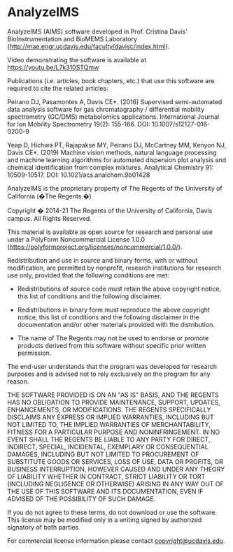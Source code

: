 # AnalyzeIMS
AnalyzeIMS (AIMS) software developed in Prof. Cristina Davis' BioInstrumentation and BioMEMS Laboratory (http://mae.engr.ucdavis.edu/faculty/davisc/index.html).

Video demonstrating the software is available at https://youtu.be/L7k310STQmw

Publications (i.e. articles, book chapters, etc.) that use this software are required to cite the related articles:  

Peirano DJ, Pasamontes A, Davis CE*. (2016) Supervised semi-automated data analysis software for gas chromatography / differential mobility spectrometry (GC/DMS) metabolomics applications. International Journal for Ion Mobility Spectrometry 19(2): 155-166. DOI: 10.1007/s12127-016-0200-9

Yeap D, Hichwa PT, Rajapakse MY, Peirano DJ, McCartney MM, Kenyon NJ, Davis CE*. (2019) Machine vision methods, natural language processing and machine learning algorithms for automated dispersion plot analysis and chemical identification from complex mixtures. Analytical Chemistry 91: 10509-10517. DOI: 10.1021/acs.analchem.9b01428




AnalyzeIMS is the proprietary property of The Regents of the University
 of California (�The Regents.�)

 Copyright � 2014-21 The Regents of the University of California, Davis
 campus. All Rights Reserved.

 This material is available as open source for research and personal use
 under a PolyForm Noncommercial License 1.0.0
 (https://polyformproject.org/licenses/noncommercial/1.0.0/).

 Redistribution and use in source and binary forms, with or without
 modification, are permitted by nonprofit, research institutions for
 research use only, provided that the following conditions are met:  

 - Redistributions of source code must retain the above copyright notice,
 this list of conditions and the following disclaimer.

 - Redistributions in binary form must reproduce the above copyright
 notice, this list of conditions and the following disclaimer in the
 documentation and/or other materials provided with the distribution.  

 - The name of The Regents may not be used to endorse or promote products
 derived from this software without specific prior written permission.

 The end-user understands that the program was developed for research
 purposes and is advised not to rely exclusively on the program for any
 reason.  

 THE SOFTWARE PROVIDED IS ON AN "AS IS" BASIS, AND THE REGENTS HAS NO
 OBLIGATION TO PROVIDE MAINTENANCE, SUPPORT, UPDATES, ENHANCEMENTS, OR
 MODIFICATIONS. THE REGENTS SPECIFICALLY DISCLAIMS ANY EXPRESS OR IMPLIED
 WARRANTIES, INCLUDING BUT NOT LIMITED TO, THE IMPLIED WARRANTIES OF
 MERCHANTABILITY, FITNESS FOR A PARTICULAR PURPOSE AND NONINFRINGEMENT. IN
 NO EVENT SHALL THE REGENTS BE LIABLE TO ANY PARTY FOR DIRECT, INDIRECT,
 SPECIAL, INCIDENTAL, EXEMPLARY OR CONSEQUENTIAL DAMAGES, INCLUDING BUT
 NOT LIMITED TO PROCUREMENT OF SUBSTITUTE GOODS OR SERVICES, LOSS OF USE,
 DATA OR PROFITS, OR BUSINESS INTERRUPTION, HOWEVER CAUSED AND UNDER ANY
 THEORY OF LIABILITY WHETHER IN CONTRACT, STRICT LIABILITY OR TORT
 (INCLUDING NEGLIGENCE OR OTHERWISE) ARISING IN ANY WAY OUT OF THE USE OF
 THIS SOFTWARE AND ITS DOCUMENTATION, EVEN IF ADVISED OF THE POSSIBILITY
 OF SUCH DAMAGE.            

 If you do not agree to these terms, do not download or use the software.
 This license may be modified only in a writing signed by authorized
 signatory of both parties.

 For commercial license information please contact copyright@ucdavis.edu.
